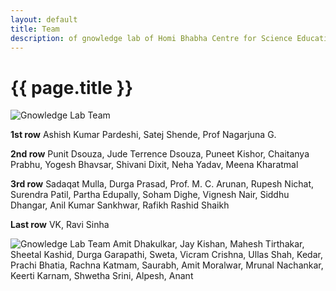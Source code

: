 ```yaml
--- 
layout: default
title: Team
description: of gnowledge lab of Homi Bhabha Centre for Science Education, TIFR
---
```


<!---{% include menu.html %}--->

# {{ page.title }}

![Gnowledge Lab Team](https://metastudio.org/uploads/default/original/2X/5/5977fab8f08a0b1061cb890aa3a664868df7a943.jpeg)

**1st row**
Ashish Kumar Pardeshi, Satej Shende, Prof Nagarjuna G.

**2nd row**
Punit Dsouza, Jude Terrence Dsouza, Puneet Kishor, Chaitanya Prabhu, Yogesh Bhavsar, Shivani Dixit, Neha Yadav, Meena Kharatmal 

**3rd row**
Sadaqat Mulla, Durga Prasad, Prof. M. C. Arunan, Rupesh Nichat, Surendra Patil, Partha Edupally, Soham Dighe, Vignesh Nair, Siddhu Dhangar, Anil Kumar Sankhwar, Rafikh Rashid Shaikh

**Last row**
VK, Ravi Sinha 

![Gnowledge Lab Team](https://metastudio.org/uploads/default/original/2X/0/0c61f713cde686b776fc135344ccb7bf25c8f969.png)
Amit Dhakulkar, Jay Kishan, Mahesh Tirthakar, Sheetal Kashid, Durga Garapathi, Sweta, Vicram Crishna, Ullas Shah, Kedar, Prachi Bhatia, Rachna Katmam, Saurabh, Amit Moralwar, Mrunal Nachankar, Keerti Karnam, Shwetha Srini, Alpesh, Anant
